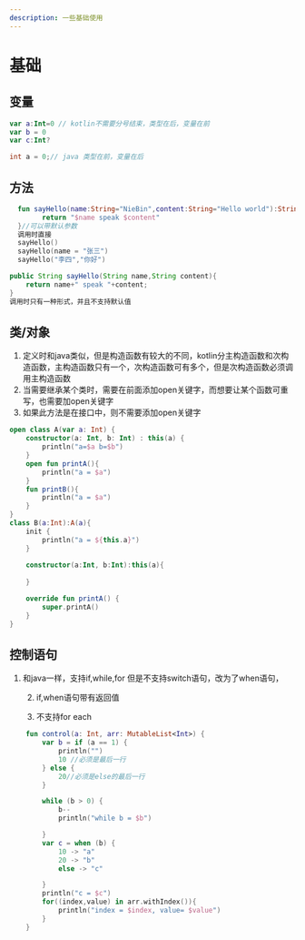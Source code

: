 ```yaml
---
description: 一些基础使用
---
```


# 基础

## 变量 

```kotlin
var a:Int=0 // kotlin不需要分号结束，类型在后，变量在前
var b = 0
var c:Int?    
```

```java
int a = 0;// java 类型在前，变量在后
```

## 方法

```kotlin
  fun sayHello(name:String="NieBin",content:String="Hello world"):String{
        return "$name speak $content"
  }//可以带默认参数
  调用时直接 
  sayHello()
  sayHello(name = "张三")
  sayHello("李四","你好")
```

```java
public String sayHello(String name,String content){
    return name+" speak "+content;
}
调用时只有一种形式，并且不支持默认值
```

## 类/对象

1. 定义时和java类似，但是构造函数有较大的不同，kotlin分主构造函数和次构造函数，主构造函数只有一个，次构造函数可有多个，但是次构造函数必须调用主构造函数
2. 当需要继承某个类时，需要在前面添加open关键字，而想要让某个函数可重写，也需要加open关键字
3. 如果此方法是在接口中，则不需要添加open关键字

```kotlin
open class A(var a: Int) {
    constructor(a: Int, b: Int) : this(a) {
        println("a=$a b=$b")
    }
    open fun printA(){
        println("a = $a")
    }
    fun printB(){
        println("a = $a")
    }
}
class B(a:Int):A(a){
    init {
        println("a = ${this.a}")
    }
    
    constructor(a:Int, b:Int):this(a){
        
    }

    override fun printA() {
        super.printA()
    }
}
```

## 控制语句

1. 和java一样，支持if,while,for  但是不支持switch语句，改为了when语句，

    2. if,when语句带有返回值

    3. 不支持for each

```kotlin
    fun control(a: Int, arr: MutableList<Int>) {
        var b = if (a == 1) {
            println("")
            10 //必须是最后一行
        } else {
            20//必须是else的最后一行
        }

        while (b > 0) {
            b--
            println("while b = $b")

        }
        var c = when (b) {
            10 -> "a"
            20 -> "b"
            else -> "c"

        }
        println("c = $c")
        for((index,value) in arr.withIndex()){
            println("index = $index, value= $value")
        }
    }
```







